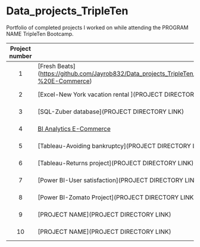 # Data_projects_TripleTen

Portfolio of completed projects I worked on while attending the PROGRAM NAME TripleTen Bootcamp.

| Project number | Title | Description |
| :-----------: | ----------- |----------- |
| 1 | [Fresh Beats] (https://github.com/Jayrob832/Data_projects_TripleTen/tree/5f73a6d8b8df5a84989dcee909bfb8cb81fd9740/BI%20Analytics-%20E-Commerce)| DESCRIPTION HERE. |
| 2 | [Excel-New York vacation rental ](PROJECT DIRECTORY LINK) | DESCRIPTION HERE. |
| 3 | [SQL-Zuber database](PROJECT DIRECTORY LINK) | DESCRIPTION HERE. |
| 4 | [BI Analytics E-Commerce](https://github.com/Jayrob832/Data_projects_TripleTen/tree/main/BI%20Analytics-%20E-Commerce) | DESCRIPTION HERE. |
| 5 | [Tableau-Avoiding bankruptcy](PROJECT DIRECTORY LINK) | DESCRIPTION HERE. |
| 6 | [Tableau-Returns project](PROJECT DIRECTORY LINK) | DESCRIPTION HERE. |
| 7 | [Power BI-User satisfaction](PROJECT DIRECTORY LINK) | DESCRIPTION HERE. |
| 8 | [Power BI-Zomato Project](PROJECT DIRECTORY LINK) | DESCRIPTION HERE. | 
| 9 | [PROJECT NAME](PROJECT DIRECTORY LINK) | DESCRIPTION HERE. |
| 10| [PROJECT NAME](PROJECT DIRECTORY LINK) | DESCRIPTION HERE. |

